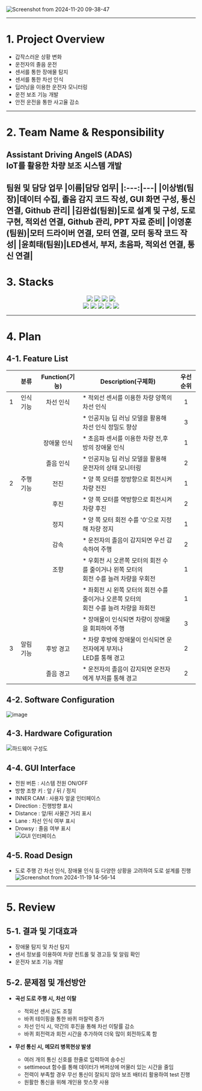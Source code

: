 ![Screenshot from 2024-11-20 09-38-47](https://github.com/user-attachments/assets/2ba343ba-9110-4084-9c7b-d432856a9d08)

---
# 1. Project Overview 
- 갑작스러운 상황 변화 <br>
- 운전자의 졸음 운전 <br>
- 센서를 통한 장애물 탐지 <br>
- 센서를 통한 차선 인식 <br>
- 딥러닝을 이용한 운전자 모니터링 <br>
- 운전 보조 기능 개발 <br>
- 안전 운전을 통한 사고율 감소 <br>

---
# 2. Team Name & Responsibility
## **Assistant Driving AngelS (ADAS) <br> IoT를 활용한 차량 보조 시스템 개발**

**팀원 및 담당 업무**
|이름|담당 업무|
|:---:|---|
|**이상범(팀장)**|데이터 수집, 졸음 감지 코드 작성, GUI 화면 구성, 통신 연결, Github 관리|
|**김완섭(팀원)**|도로 설계 및 구성, 도로 구현, 적외선 연결, Github 관리, PPT 자료 준비|
|**이영훈(팀원)**|모터 드라이버 연결, 모터 연결, 모터 동작 코드 작성|
|**윤희태(팀원)**|LED센서, 부저, 초음파, 적외선 연결, 통신 연결|
---
# 3. Stacks
<div align=center>

  <img src="https://img.shields.io/badge/Ubuntu-E95420?style=for-the-badge&logo=Ubuntu&logoColor=white"/>
  <img src="https://img.shields.io/badge/python-3776AB?style=for-the-badge&logo=python&logoColor=white"> 
  <img src="https://img.shields.io/badge/c++-00599C?style=for-the-badge&logo=c%2B%2B&logoColor=white">
  <img src="https://img.shields.io/badge/Visual Studio Code-007ACC?style=for-the-badge&logo=Visual Studio Code&logoColor=white"/>
  <br>

  <img src="https://img.shields.io/badge/github-181717?style=for-the-badge&logo=github&logoColor=white">
  <img src="https://img.shields.io/badge/jira-0052CC?style=for-the-badge&logo=jira&logoColor=white">
  <img src="https://img.shields.io/badge/confluence-0052CC?style=for-the-badge&logo=confluence&logoColor=white">
  <img src="https://img.shields.io/badge/slack-FFD700?style=for-the-badge&logo=slack&logoColor=white">
  <img src="https://img.shields.io/badge/arduino-00979D?style=for-the-badge&logo=arduino&logoColor=white">
  <br>

</div>

---
# 4. Plan 
## **4-1. Feature List**
||분류|Function(기능)|Description(구체화)|우선순위|
|:---:|:---:|:---:|---|:---:|
|1|인식 기능|차선 인식|* 적외선 센서를 이용한 차량 양쪽의 차선 인식|1|
| |       |       |* 인공지능 딥 러닝 모델을 활용해 차선 인식 정밀도 향상|3|
| |       |장애물 인식|* 초음파 센서를 이용한 차량 전,후방의 장애물 인식|1|
| |       |졸음 인식|* 인공지능 딥 러닝 모델을 활용해 운전자의 상태 모니터링|2|
|2|주행 기능|전진|* 양 쪽 모터를 정방향으로 회전시켜 차량 전진|1|
| |       |후진|* 양 쪽 모터를 역방향으로 회전시켜 차량 후진|2|
| |       |정지|* 양 쪽 모터 회전 수를 '0'으로 지정해 차량 정지|1|
| |       |감속|* 운전자의 졸음이 감지되면 우선 감속하여 주행|2|
| |       |조향|* 우회전 시 오른쪽 모터의 회전 수를 줄이거나 왼쪽 모터의 <br> 회전 수를 늘려 차량을 우회전|1|
| |       |   |* 좌회전 시 왼쪽 모터의 회전 수를 줄이거나 오른쪽 모터의 <br> 회전 수를 늘려 차량을 좌회전|1|
| |       |   |* 장애물이 인식되면 차량이 장애물을 회피하여 주행|3|
|3|알림 기능|후방 경고|* 차량 후방에 장애물이 인식되면 운전자에게 부저나 <br> LED를 통해 경고|2|
| |       |졸음 경고|* 운전자의 졸음이 감지되면 운전자에게 부저를 통해 경고|2|

## **4-2. Software Configuration**
![image](https://github.com/user-attachments/assets/efd6ef97-082f-46c6-a171-f4b5327aa9bb)

## **4-3. Hardware Cofiguration**
![하드웨어 구성도](https://github.com/user-attachments/assets/90a6210c-9264-49de-bc56-8c441f315d18)

## **4-4. GUI Interface**
- 전원 버튼 : 시스템 전원 ON/OFF <br>
- 방향 조향 키 : 앞 / 뒤 / 정지 <br>
- INNER CAM : 사용자 얼굴 인터페이스 <br>
- Direction : 진행방향 표시 <br>
- Distance : 앞/뒤 사물간 거리 표시 <br>
- Lane : 차선 인식 여부 표시 <br>
- Drowsy : 졸음 여부 표시 <br>
![GUI 인터페이스](https://github.com/user-attachments/assets/210d9ade-bd1b-4855-a5de-5987709cd7ca)

## **4-5. Road Design**
- 도로 주행 간 차선 인식, 장애물 인식 등 다양한 상황을 고려하여 도로 설계를 진행
![Screenshot from 2024-11-19 14-56-14](https://github.com/user-attachments/assets/d4f7fc76-0e54-4110-9648-f726f19836a7)

---
# 5. Review
## 5-1. 결과 및 기대효과
- 장애물 탐지 및 차선 탐지
- 센서 정보를 이용하여 차량 컨트롤 및 경고등 및 알림 확인
- 운전자 보조 기능 개발
  
## 5-2. 문제점 및 개선방안
- **곡선 도로 주행 시, 차선 이탈** <br>
  - 적외선 센서 감도 조절 <br>
  - 바퀴 테이핑을 통한 바퀴 마찰력 증가 <br>
  - 차선 인식 시, 약간의 후진을 통해 차선 이탈률 감소 <br>
  - 바퀴 회전력과 회전 시간을 추가하여 더욱 많이 회전하도록 함 <br>

- **무선 통신 시, 메모리 병목현상 발생** <br>
  - 여러 개의 통신 신호를 한줄로 입력하여 송수신 <br>
  - settimeout 함수를 통해 데이터가 버퍼상에 머물러 있는 시간을 줄임 <br>
  - 전력이 부족할 경우 무선 통신이 잘되지 않아 보조 배터리 활용하여 test 진행 <br>
  - 원활한 통신을 위해 개인용 핫스팟 사용
